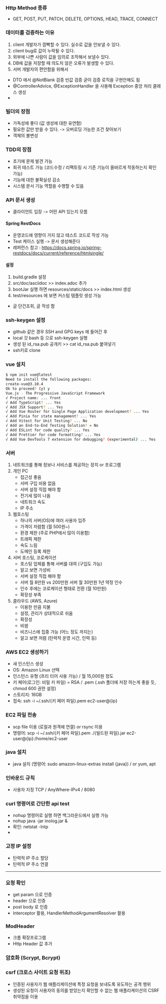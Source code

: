 ### Http Method 종류
 - GET, POST, PUT, PATCH, DELETE, OPTIONS, HEAD, TRACE, CONNECT

### 데이터를 검증하는 이유
 1. client 개발자가 깜빡할 수 있다. 실수로 값을 안보낼 수 있다.
 2. client bug로 값이 누락될 수 있다.
 3. 외부에 나쁜 사람이 값을 임의로 조작해서 보낼수 있다.
 4. DB에 값을 저장할 때 의도치 않은 오류가 발생할 수 있다.
 5. 서버 개발자의 편안함을 위해서

* DTO 에서 @NotBlank 검증 빈값 검증 굳이 검증 로직을 구현안해도 됨
* @ControllerAdvice, @ExceptionHandler 을 사용해 Exception 중앙 처리 클래스 생성
* 

### 빌더의 장점
- 가독성에 좋다 (값 생성에 대한 유연함)
- 필요한 값만 받을 수 있다. -> 오버로딩 가능한 조건 찾아보기
- 객체의 불변성

### TDD의 장점
- 초기에 문제 발견 가능
- 회귀 테스트 가능 (코드수정 / 리팩토링 시 기존 기능이 올바르게 작동하는지 확인 가능)
- 기능에 대한 불확실성 감소
- 시스템 문서 기능 역할을 수행할 수 있음

### API 문서 생성
- 클라이언트 입장 -> 어떤 API 있는지 모름

#### Spring RestDocs
- 운영코드에 영향이 가지 않고 테스트 코드로 작성 가능
- Test 케이스 실행 -> 문서 생성해준다
- 레퍼런스 참고 : https://docs.spring.io/spring-restdocs/docs/current/reference/htmlsingle/

#### 설정
1. build.gradle 설정
2. src/doc/asciidoc >> index.adoc 추가
3. bootJar 실행 하면 resources/static/docs >> index.html 생성
4. test/resources 에 보면 커스텀 템플릿 생성 가능
- 글 단건조회, 글 작성 함

### ssh-keygen 설정
- github 같은 경우 SSH and GPG keys 에 들어간 후
- local 깃 bash 등 으로 ssh-keygen 실행
- 생성 된 id_rsa.pub 공개키 >> cat id_rsa.pub 붙여넣기 
- ssh키로 clone

### vue 설치
```sh
$ npm init vue@latest
Need to install the following packages:
create-vue@3.10.4
Ok to proceed? (y) y
Vue.js - The Progressive JavaScript Framework
√ Project name: ... front
√ Add TypeScript? ... Yes
√ Add JSX Support? ... Yes
√ Add Vue Router for Single Page Application development? ... Yes
√ Add Pinia for state management? ... Yes
√ Add Vitest for Unit Testing? ... No
√ Add an End-to-End Testing Solution? » No
√ Add ESLint for code quality? ... Yes
√ Add Prettier for code formatting? ... Yes
√ Add Vue DevTools 7 extension for debugging? (experimental) ... Yes
```
### 서버
1. 네트워크를 통해 정보나 서비스를 제공하는 장치 or 프로그램
2. 개인 PC
   - 접근성 좋음
   - 서버 구입 비용 없음
   - 서버 설정 직접 해야 함
   - 전기세 많이 나옴
   - 네트워크 속도
   - IP 주소 
3. 웹호스팅
   - 하나의 서버(OS)에 여러 사용자 입주
   - 가격이 저렴함 (월 500원~)
   - 환경 제한 (주로 PHP에서 많이 이용함)
   - 트래픽 제한
   - 속도 느림
   - 도메인 등록 제한
4. 서버 호스팅, 코로케이션
   - 호스팅 업체를 통해 서버를 대여 (구입도 가능)
   - 알고 보면 가성비
   - 서버 설정 직접 해야 함
   - 서버 월 8만원 vs 200만원 서버 월 30만원 1년 약정 인수
   - 인수 후에는 코로케이션 형태로 전환 (월 10만원)
   - 확장성 부족
5. 클라우드 (AWS, Azure)
   - 이용한 만큼 지불
   - 설정, 관리가 상대적으로 쉬움
   - 확장성
   - 비쌈
   - 비즈니스에 집중 가능 (어느 정도 까지는)
   - 알고 보면 저렴 (탄력적 운영 시간, 인력 등)

### AWS EC2 생성하기
- 새 인스턴스 생성
- OS: Amazon Linux 선택
- 인스턴스 유형 (프리 티어 사용 가능) / 월 15,000원 정도
- 키 페어(로그인: 비밀 키 파일) = RSA / .pem (.ssh 폴더에 저장 하는게 좋을 듯, chmod 600 권한 설정)
- 스토리지: 16GB
- 접속: ssh -i ~/.ssh/{키 페어 파일}.pem ec2-user@{ip}

### EC2 파일 전송
- scp file 이용 (로컬과 원격에 연결) or rsync 이용
- 명령어: scp -i ~/.ssh/{키 페어 파일}.pem ./{빌드된 파일}.jar ec2-user@{ip}:/home/ec2-user

### java 설치
- java 설치 (명령어: sudo amazon-linux-extras install {java}) / or yum, apt

### 인바운드 규칙
- 사용자 지정 TCP / AnyWhere-IPv4 / 8080

### curl 명령어로 간단한 api test
- nohup 명령어로 실행 하면 백그라운드에서 실행 가능
- nohup java -jar inolog.jar &
- 확인: netstat -lntp
- 
### 고정 IP 설정
- 탄력적 IP 주소 할당
- 탄력적 IP 주소 연결

---
### 요청 확인
- get param 으로 인증
- header 으로 인증
- post body 로 인증
- Interceptor 활용, HandlerMethodArgumentResolver 활용

### ModHeader
- 크롬 확장프로그램
- Http Header 값 추가

### 암호화 (Scrypt, Bcrypt)


### csrf (크로스 사이트 요청 위조)
- 인증된 사용자가 웹 애플리케이션에 특정 요청을 보내도록 유도하는 공격 행위
- 생성된 요청이 사용자의 동의를 받았는지 확인할 수 없는 웹 애플리케이션의 CSRF 취약점을 이용